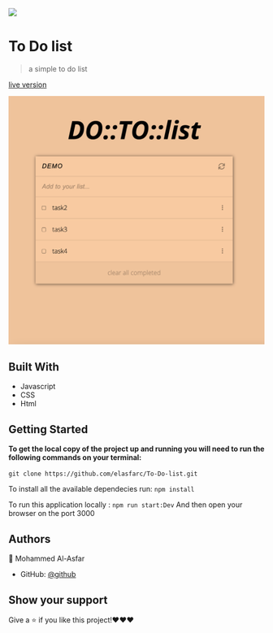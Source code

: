 ![](https://img.shields.io/badge/Microverse-blueviolet)

# To Do list

> a simple to do list

[live version](https://elasfarc.github.io/To-Do-list/dist/)

![screen](https://raw.githubusercontent.com/elasfarc/To-Do-list/feature-structure-list/sc.png)

## Built With

- Javascript
- CSS
- Html



## Getting Started

**To get the local copy of the project up and running you will need to run the following commands on your terminal:**

`git clone https://github.com/elasfarc/To-Do-list.git`

To install all the available dependecies run:
`npm install`

To run this application locally :
`npm run start:Dev`
And then open your browser on the port 3000

## Authors

👤 Mohammed Al-Asfar

- GitHub: [@github](https://github.com/elasfarc)

## Show your support

Give a ⭐️ if you like this project!❤️❤️❤️

